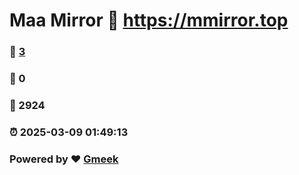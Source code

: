 # Maa Mirror :link: https://mmirror.top 
### :page_facing_up: [3](https://mmirror.top/tag.html) 
### :speech_balloon: 0 
### :hibiscus: 2924 
### :alarm_clock: 2025-03-09 01:49:13 
### Powered by :heart: [Gmeek](https://github.com/Meekdai/Gmeek)

